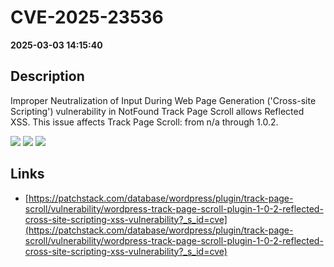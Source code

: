 # CVE-2025-23536

**2025-03-03 14:15:40**

## Description
Improper Neutralization of Input During Web Page Generation ('Cross-site Scripting') vulnerability in NotFound Track Page Scroll allows Reflected XSS. This issue affects Track Page Scroll: from n/a through 1.0.2.

![](https://img.shields.io/static/v1?label=Score&message=7.1&color=red)
![](https://img.shields.io/static/v1?label=Severity&message=HIGH&color=red)
![](https://img.shields.io/static/v1?label=CWE&message=XSS&color=green)

## Links
- [https://patchstack.com/database/wordpress/plugin/track-page-scroll/vulnerability/wordpress-track-page-scroll-plugin-1-0-2-reflected-cross-site-scripting-xss-vulnerability?_s_id=cve](https://patchstack.com/database/wordpress/plugin/track-page-scroll/vulnerability/wordpress-track-page-scroll-plugin-1-0-2-reflected-cross-site-scripting-xss-vulnerability?_s_id=cve)
